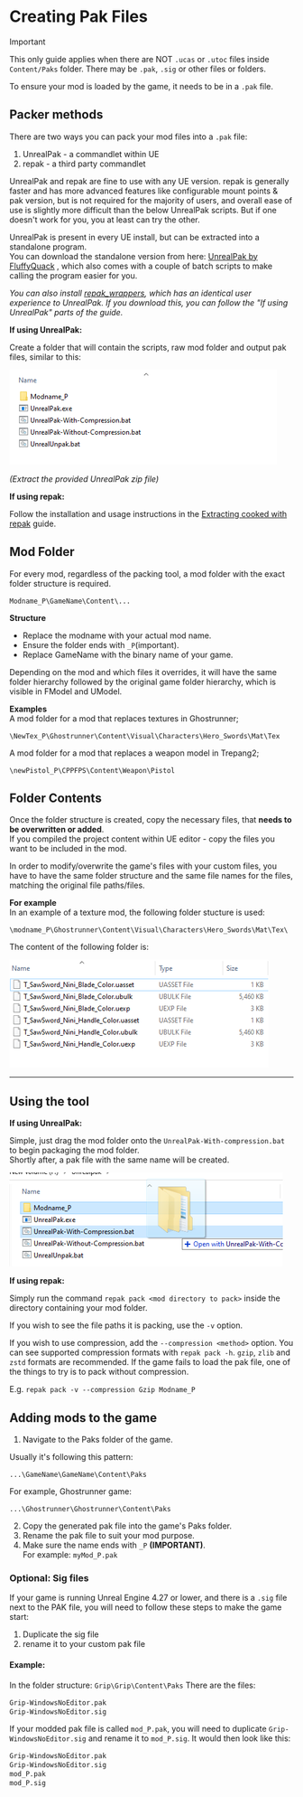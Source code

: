 # Creating Pak Files
> [!IMPORTANT]
> This only guide applies when there are NOT `.ucas` or `.utoc` files inside `Content/Paks` folder. There may be `.pak`, `.sig` or other files or folders.   

To ensure your mod is loaded by the game, it needs to be in a `.pak` file.

## Packer methods

There are two ways you can pack your mod files into a `.pak` file:
1. UnrealPak - a commandlet within UE
2. repak - a third party commandlet

UnrealPak and repak are fine to use with any UE version. repak is generally faster and has more advanced features like configurable mount points & pak version, but is not required for the majority of users, and overall ease of use is slightly more difficult than the below UnrealPak scripts. But if one doesn't work for you, you at least can try the other. 

UnrealPak is present in every UE install, but can be extracted into a standalone program.<br>
You can download the standalone version from here: [UnrealPak by FluffyQuack](https://github.com/Dmgvol/UE_Modding/raw/main/Tools/UnrealPak.zip) , which also comes with a couple of batch scripts to make calling the program easier for you.

*You can also install [repak_wrappers](https://github.com/Mythical-Github/repak_wrappers/archive/refs/heads/main.zip), which has an identical user experience to UnrealPak. If you download this, you can follow the "If using UnrealPak" parts of the guide.*

**If using UnrealPak:**

Create a folder that will contain the scripts, raw mod folder and output pak files, similar to this:

![](/Media/UnrealPak/unrealpak1.png)

_(Extract the provided UnrealPak zip file)_

**If using repak:** 

Follow the installation and usage instructions in the [Extracting cooked with repak](../TheBasics/ExtractingCooked.md#installation) guide.

## Mod Folder
For every mod, regardless of the packing tool, a mod folder with the exact folder structure is required.

```
Modname_P\GameName\Content\...
```

__Structure__<br>
- Replace the modname with your actual mod name.
- Ensure the folder ends with `_P`(important).
- Replace GameName with the binary name of your game.

Depending on the mod and which files it overrides, it will have the same folder hierarchy followed by the original game folder hierarchy, which is visible in FModel and UModel.

__Examples__<br>
A mod folder for a mod that replaces textures in Ghostrunner;<br>
```
\NewTex_P\Ghostrunner\Content\Visual\Characters\Hero_Swords\Mat\Tex
```

A mod folder for a mod that replaces a weapon model in Trepang2;<br> 
```
\newPistol_P\CPPFPS\Content\Weapon\Pistol
```

## Folder Contents
Once the folder structure is created, copy the necessary files, that **needs to be overwritten or added**.<br>
If you compiled the project content within UE editor - copy the files you want to be included in the mod.

In order to modify/overwrite the game's files with your custom files, you have to have the same folder structure and the same file names for the files, matching the original file paths/files.

__For example__<br>
In an example of a texture mod, the following folder stucture is used:<br>
```
\modname_P\Ghostrunner\Content\Visual\Characters\Hero_Swords\Mat\Tex\
```

The content of the following folder is:

![](/Media/UnrealPak/unrealpak2.png)

<hr>

## Using the tool
**If using UnrealPak:**

Simple, just drag the mod folder onto the `UnrealPak-With-compression.bat` to begin packaging the mod folder. <br>
Shortly after, a pak file with the same name will be created.

![](/Media/UnrealPak/unrealpak3.png)

**If using repak:**

Simply run the command `repak pack <mod directory to pack>` inside the directory containing your mod folder. 

If you wish to see the file paths it is packing, use the `-v` option.

If you wish to use compression, add the `--compression <method>` option. You can see supported compression formats with `repak pack -h`. `gzip`, `zlib` and `zstd` formats are recommended. If the game fails to load the pak file, one of the things to try is to pack without compression.

E.g. `repak pack -v --compression Gzip Modname_P`

## Adding mods to the game
1. Navigate to the Paks folder of the game.

Usually it's following this pattern:

```
...\GameName\GameName\Content\Paks
```

For example, Ghostrunner game:<br>
```
...\Ghostrunner\Ghostrunner\Content\Paks
```


2. Copy the generated pak file into the game's Paks folder.
3. Rename the pak file to suit your mod purpose.
4. Make sure the name ends with `_P` **(IMPORTANT)**.<br>
For example: `myMod_P.pak`

### Optional: Sig files
If your game is running Unreal Engine 4.27 or lower, and there is a `.sig` file next to the PAK file, you will need to follow these steps to make the game start:
1. Duplicate the sig file
2. rename it to your custom pak file

#### Example:
In the folder structure: `Grip\Grip\Content\Paks`
There are the files:
```
Grip-WindowsNoEditor.pak
Grip-WindowsNoEditor.sig
```
If your modded pak file is called `mod_P.pak`, you will need to duplicate `Grip-WindowsNoEditor.sig` and rename it to `mod_P.sig`.
It would then look like this:
```
Grip-WindowsNoEditor.pak
Grip-WindowsNoEditor.sig
mod_P.pak
mod_P.sig
```
